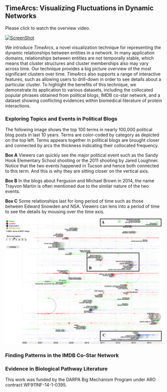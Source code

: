 ## TimeArcs: Visualizing Fluctuations in Dynamic Networks
Please click to watch the overview video.

[![ScreenShot](http://www.cs.uic.edu/~tdang/TimeArcs/EuroVis2016/VideoTeaser.png)](http://www.cs.uic.edu/~tdang/TimeArcs/EuroVis2016/TimeArcs_Dang_EuroVis2016.mp4)

We introduce *TimeArcs*, a novel visualization technique for representing the dynamic relationships between entities in a network. In many application domains, relationships between entities are not temporally stable, which means that cluster structures and cluster memberships also may vary across time. Our technique provides a big picture overview of the most significant clusters over time. *TimeArcs* also supports a range of interactive features, such as allowing users to drill-down in order to see details about a particular cluster. To highlight the benefits of this technique, we demonstrate its application to various datasets, including the collocated popular phrases obtained from political blogs, IMDB co-star network, and  a dataset showing conflicting evidences within biomedical literature of protein interactions.  

### Exploring Topics and Events in Political Blogs
The following image shows the top 100 terms in nearly 100,000 political blog posts in last 10 years. Terms are color-coded by category as depicted on the top left. Terms appears together in political blogs are brought closer and connected by arcs the thickness indicating their collocated frequency. 

**Box A** Viewers can quickly see the major political event such as the Sandy Hook Elementary School shooting or the 2011 shooting by Jared Loughner. Notice that the two events happened in Tucson and hence both connected to this term. And this is why they are sitting closer on the vertical axis. 

**Box B** In the blogs about Ferguson and Michael Brown in 2014, the name Trayvon Martin is often mentioned due to the similar nature of the two events. 

**Box C** Some relationships last for long period of time such as those between Edward Snowden and NSA. Viewers can lens into a period of time to see the details by mousing over the time axis. 

![ScreenShot](https://github.com/CreativeCodingLab/TimeArcs/blob/master/Text/images/PoliticalBlogs1.png)

### Finding Patterns in the IMDB Co-Star Network

### Evidence in Biological Pathway Literature

This work was funded by the DARPA Big Mechanism Program under ARO contract WF911NF-14-1-0395.


 